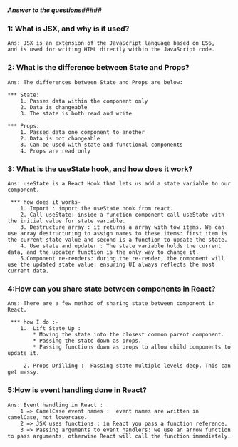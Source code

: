 ##### Answer to the questions#####


### 1: What is JSX, and why is it used?
    Ans: JSX is an extension of the JavaScript language based on ES6,
    and is used for writing HTML directly within the JavaScript code.

### 2: What is the difference between State and Props?
    Ans: The differences between State and Props are below:

    *** State: 
        1. Passes data within the component only
        2. Data is changeable
        3. The state is both read and write

    *** Props: 
        1. Passed data one component to another
        2. Data is not changeable
        3. Can be used with state and functional components
        4. Props are read only

### 3: What is the useState hook, and how does it work?
    Ans: useState is a React Hook that lets us add a state variable to our component.

     *** how does it works-
        1. Import : import the useState hook from react.
        2. Call useState: inside a function component call useState with the initial value for state variable.
        3. Destructure array : it returns a array with tow items. We can use array destructuring to assign names to these items: first item is the current state value and second is a function to update the state.
        4. Use state and updater : The state variable holds the current data, and the updater function is the only way to change it.
        5.Component re-renders: during the re-render, the component will use the updated state value, ensuring UI always reflects the most current data.
### 4:How can you share state between components in React?
    Ans: There are a few method of sharing state between component in React.

     *** how I do :-
        1.  Lift State Up :
            * Moving the state into the closest common parent component. 
            * Passing the state down as props. 
            * Passing functions down as props to allow child components to update it.
         
         2. Props Drilling :  Passing state multiple levels deep. This can get messy.

### 5:How is event handling done in React?
    Ans: Event handling in React : 
        1 => CamelCase event names :  event names are written in camelCase, not lowercase.
        2 => JSX uses functions : in React you pass a function reference.
        3 => Passing arguments to event handlers: we use an arrow function to pass arguments, otherwise React will call the function immediately.

    
